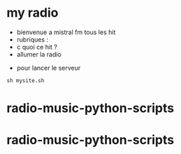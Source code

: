 # my radio


- bienvenue a mistral fm tous les hit
- rubriques :
- c quoi ce hit ?
- allumer la radio
* pour lancer  le serveur
```
sh mysite.sh
```
# radio-music-python-scripts
# radio-music-python-scripts
